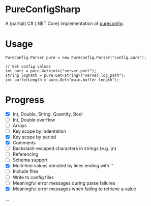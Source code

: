 # PureConfigSharp

A (partial) C# (.NET Core) implementation of [pureconfig](https://github.com/pureconfig/pureconfig).

# Usage

```
PureConfig.Parser pure = new PureConfig.Parser("config.pure");

// Get config values
int port = pure.Get<int>("server.port");
string logPath = pure.Get<string>("server.log_path");
int bufferLength = pure.Get<"main.buffer length");

```

# Progress

- [X] Int, Double, String, Quantity, Bool
- [ ] Int, Double overflow
- [ ] Arrays
- [ ] Key scope by indentation
- [X] Key scope by period
- [X] Comments
- [ ] Backslash-escaped characters in strings (e.g. \n)
- [ ] Referencing
- [ ] Schema support
- [X] Multi-line values denoted by lines ending with '\'
- [ ] Include files
- [ ] Write to config files
- [ ] Meaningful error messages during parse failures
- [X] Meaningful error messages when failing to retrieve a value

...